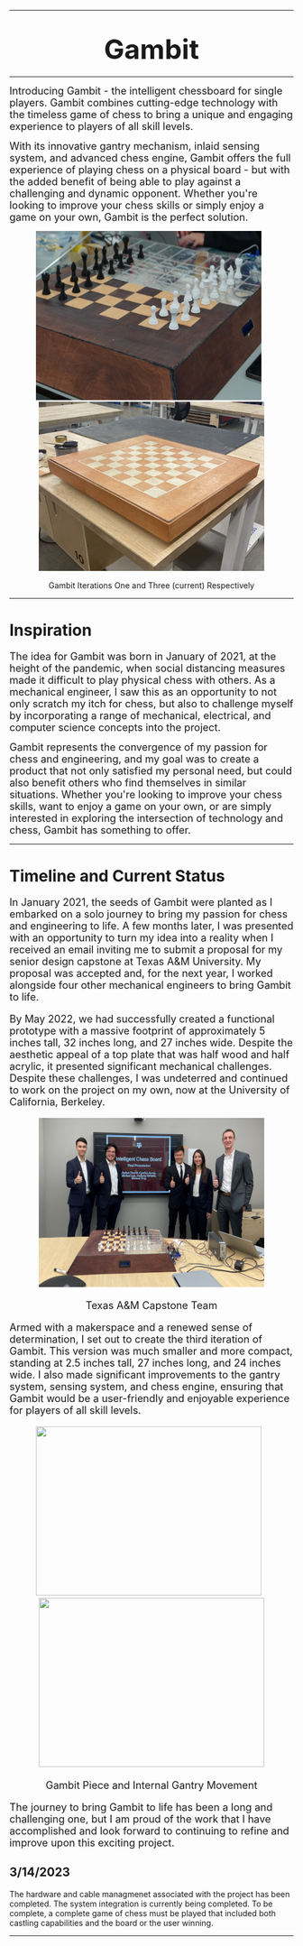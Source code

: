 ___

# <center><font size='8'>**Gambit**</font> </center>
---

<font size='4'> Introducing Gambit - the intelligent chessboard for single players. Gambit combines cutting-edge technology with the timeless game of chess to bring a unique and engaging experience to players of all skill levels.

With its innovative gantry mechanism, inlaid sensing system, and advanced chess engine, Gambit offers the full experience of playing chess on a physical board - but with the added benefit of being able to play against a challenging and dynamic opponent. Whether you're looking to improve your chess skills or simply enjoy a game on your own, Gambit is the perfect solution. </font>

<p align='center'>
    <img src="images/gambitChessboard.jpg" width="400" height="300" style="margin-right: 10px;">
    <img src="images/gambit_new.jpg" width="400" height="300" >
</p>
<p align = 'center'>
Gambit Iterations One and Three (current) Respectively
<p/>


___

# **Inspiration**

<font size='4'> The idea for Gambit was born in January of 2021, at the height of the pandemic, when social distancing measures made it difficult to play physical chess with others. As a mechanical engineer, I saw this as an opportunity to not only scratch my itch for chess, but also to challenge myself by incorporating a range of mechanical, electrical, and computer science concepts into the project.

Gambit represents the convergence of my passion for chess and engineering, and my goal was to create a product that not only satisfied my personal need, but could also benefit others who find themselves in similar situations. Whether you're looking to improve your chess skills, want to enjoy a game on your own, or are simply interested in exploring the intersection of technology and chess, Gambit has something to offer. </font>

___

# **Timeline and Current Status** 

<font size='4'> 
In January 2021, the seeds of Gambit were planted as I embarked on a solo journey to bring my passion for chess and engineering to life. A few months later, I was presented with an opportunity to turn my idea into a reality when I received an email inviting me to submit a proposal for my senior design capstone at Texas A&M University. My proposal was accepted and, for the next year, I worked alongside four other mechanical engineers to bring Gambit to life.

By May 2022, we had successfully created a functional prototype with a massive footprint of approximately 5 inches tall, 32 inches long, and 27 inches wide. Despite the aesthetic appeal of a top plate that was half wood and half acrylic, it presented significant mechanical challenges. Despite these challenges, I was undeterred and continued to work on the project on my own, now at the University of California, Berkeley.


<p align = 'center'>
<img src="images/Team.jpg" width="400" height="300">
<p/>
<p align = 'center'>
Texas A&M Capstone Team
<p/>

Armed with a makerspace and a renewed sense of determination, I set out to create the third iteration of Gambit. This version was much smaller and more compact, standing at 2.5 inches tall, 27 inches long, and 24 inches wide. I also made significant improvements to the gantry system, sensing system, and chess engine, ensuring that Gambit would be a user-friendly and enjoyable experience for players of all skill levels. 

<p align='center'>
    <img src="images/piece_moving.gif" width="400" height="300" style="margin-right: 10px;">
    <img src="images/gantry_move.gif" width="400" height="300" >
</p>
<p align = 'center'>
Gambit Piece and Internal Gantry Movement
<p/>

The journey to bring Gambit to life has been a long and challenging one, but I am proud of the work that I have accomplished and look forward to continuing to refine and improve upon this exciting project.

</font>

## 3/14/2023

The hardware and cable managmenet associated with the project has been completed. The system integration is currently being completed. To be complete, a complete game of chess must be played that included both castling capabilities and the board or the user winning. 
___
